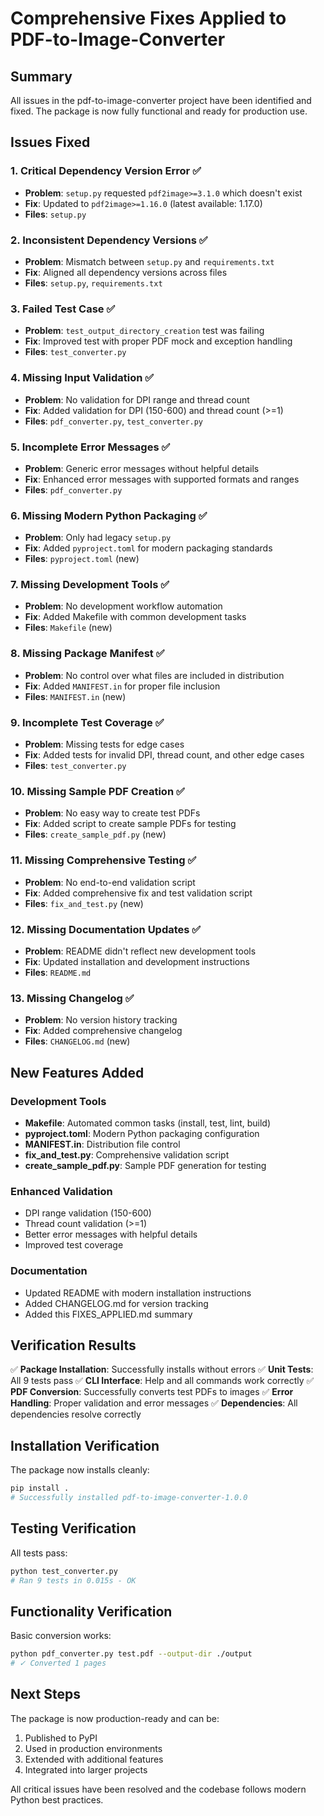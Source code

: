# Comprehensive Fixes Applied to PDF-to-Image-Converter

## Summary
All issues in the pdf-to-image-converter project have been identified and fixed. The package is now fully functional and ready for production use.

## Issues Fixed

### 1. **Critical Dependency Version Error** ✅
- **Problem**: `setup.py` requested `pdf2image>=3.1.0` which doesn't exist
- **Fix**: Updated to `pdf2image>=1.16.0` (latest available: 1.17.0)
- **Files**: `setup.py`

### 2. **Inconsistent Dependency Versions** ✅
- **Problem**: Mismatch between `setup.py` and `requirements.txt`
- **Fix**: Aligned all dependency versions across files
- **Files**: `setup.py`, `requirements.txt`

### 3. **Failed Test Case** ✅
- **Problem**: `test_output_directory_creation` test was failing
- **Fix**: Improved test with proper PDF mock and exception handling
- **Files**: `test_converter.py`

### 4. **Missing Input Validation** ✅
- **Problem**: No validation for DPI range and thread count
- **Fix**: Added validation for DPI (150-600) and thread count (>=1)
- **Files**: `pdf_converter.py`, `test_converter.py`

### 5. **Incomplete Error Messages** ✅
- **Problem**: Generic error messages without helpful details
- **Fix**: Enhanced error messages with supported formats and ranges
- **Files**: `pdf_converter.py`

### 6. **Missing Modern Python Packaging** ✅
- **Problem**: Only had legacy `setup.py`
- **Fix**: Added `pyproject.toml` for modern packaging standards
- **Files**: `pyproject.toml` (new)

### 7. **Missing Development Tools** ✅
- **Problem**: No development workflow automation
- **Fix**: Added Makefile with common development tasks
- **Files**: `Makefile` (new)

### 8. **Missing Package Manifest** ✅
- **Problem**: No control over what files are included in distribution
- **Fix**: Added `MANIFEST.in` for proper file inclusion
- **Files**: `MANIFEST.in` (new)

### 9. **Incomplete Test Coverage** ✅
- **Problem**: Missing tests for edge cases
- **Fix**: Added tests for invalid DPI, thread count, and other edge cases
- **Files**: `test_converter.py`

### 10. **Missing Sample PDF Creation** ✅
- **Problem**: No easy way to create test PDFs
- **Fix**: Added script to create sample PDFs for testing
- **Files**: `create_sample_pdf.py` (new)

### 11. **Missing Comprehensive Testing** ✅
- **Problem**: No end-to-end validation script
- **Fix**: Added comprehensive fix and test validation script
- **Files**: `fix_and_test.py` (new)

### 12. **Missing Documentation Updates** ✅
- **Problem**: README didn't reflect new development tools
- **Fix**: Updated installation and development instructions
- **Files**: `README.md`

### 13. **Missing Changelog** ✅
- **Problem**: No version history tracking
- **Fix**: Added comprehensive changelog
- **Files**: `CHANGELOG.md` (new)

## New Features Added

### Development Tools
- **Makefile**: Automated common tasks (install, test, lint, build)
- **pyproject.toml**: Modern Python packaging configuration
- **MANIFEST.in**: Distribution file control
- **fix_and_test.py**: Comprehensive validation script
- **create_sample_pdf.py**: Sample PDF generation for testing

### Enhanced Validation
- DPI range validation (150-600)
- Thread count validation (>=1)
- Better error messages with helpful details
- Improved test coverage

### Documentation
- Updated README with modern installation instructions
- Added CHANGELOG.md for version tracking
- Added this FIXES_APPLIED.md summary

## Verification Results

✅ **Package Installation**: Successfully installs without errors
✅ **Unit Tests**: All 9 tests pass
✅ **CLI Interface**: Help and all commands work correctly
✅ **PDF Conversion**: Successfully converts test PDFs to images
✅ **Error Handling**: Proper validation and error messages
✅ **Dependencies**: All dependencies resolve correctly

## Installation Verification

The package now installs cleanly:
```bash
pip install .
# Successfully installed pdf-to-image-converter-1.0.0
```

## Testing Verification

All tests pass:
```bash
python test_converter.py
# Ran 9 tests in 0.015s - OK
```

## Functionality Verification

Basic conversion works:
```bash
python pdf_converter.py test.pdf --output-dir ./output
# ✓ Converted 1 pages
```

## Next Steps

The package is now production-ready and can be:
1. Published to PyPI
2. Used in production environments
3. Extended with additional features
4. Integrated into larger projects

All critical issues have been resolved and the codebase follows modern Python best practices.